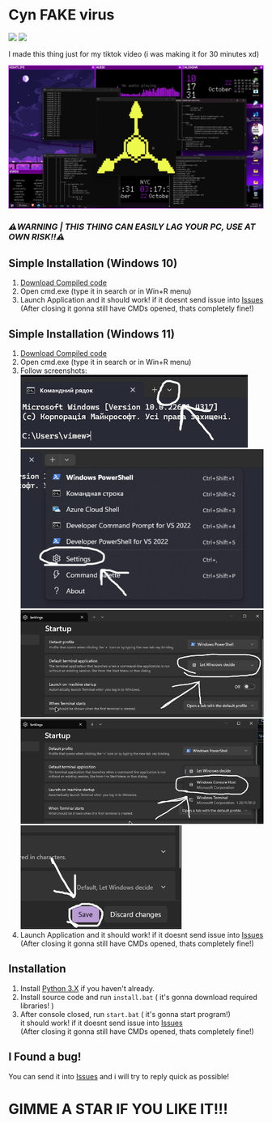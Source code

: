 # Cyn FAKE virus

<img src="https://img.shields.io/github/downloads/noxygalaxy/cyn-fake-virus/total?style=for-the-badge" style="text-align: center;"></img>
<img src="https://img.shields.io/github/created-at/noxygalaxy/cyn-fake-virus?style=for-the-badge" style="text-align: center;"></img>

I made this thing just for my tiktok video (i was making it for 30 minutes xd)

<img src="./assets/example.png" alt="example">

### ***⚠️WARNING | THIS THING CAN EASILY LAG YOUR PC, USE AT OWN RISK!!⚠️***

## Simple Installation (Windows 10)
1. [Download Compiled code](https://github.com/noxygalaxy/cyn-fake-virus/releases/download/v1.0.0/cyn-fake-virus.exe) <br>
2. Open cmd.exe (type it in search or in Win+R menu) <br>
4. Launch Application and it should work! if it doesnt send issue into [Issues](https://github.com/noxygalaxy/cyn-FAKE-virus/issues) <br>
(After closing it gonna still have CMDs opened, thats completely fine!)

## Simple Installation (Windows 11)
1. [Download Compiled code](https://github.com/noxygalaxy/cyn-fake-virus/releases/download/v1.0.0/cyn-fake-virus.exe) <br>
2. Open cmd.exe (type it in search or in Win+R menu) <br>
3. Follow screenshots: <br>
<img src="./assets/step1.png" alt="step1"> <br>
<img src="./assets/step2.png" alt="step2"> <br>
<img src="./assets/step3.png" alt="step3"> <br>
<img src="./assets/step4.png" alt="step4"> <br>
<img src="./assets/step5.png" alt="step5"> <br>
4. Launch Application and it should work! if it doesnt send issue into [Issues](https://github.com/noxygalaxy/cyn-FAKE-virus/issues) <br>
(After closing it gonna still have CMDs opened, thats completely fine!)

## Installation
1. Install [Python 3.X](https://www.python.org/) if you haven't already.
2. Install source code and run `install.bat` ( it's gonna download required libraries! )
3. After console closed, run `start.bat` ( it's gonna start program!) <br>
   it should work! if it doesnt send issue into [Issues](https://github.com/noxygalaxy/cyn-FAKE-virus/issues) <br>
(After closing it gonna still have CMDs opened, thats completely fine!)

## I Found a bug!
You can send it into [Issues](https://github.com/noxygalaxy/cyn-FAKE-virus/issues) and i will try to reply quick as possible!

# GIMME A STAR IF YOU LIKE IT!!!
